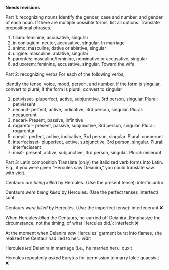 **Needs revisions**

Part 1: recognizing nouns
Identify the gender, case and number, and gender of each noun. If there are multiple possible forms, list all options. Translate prepositional phrases.

1. filiam: feminine, accusative, singular
2. in coniugium: neuter, accusative, singular. In marriage  
3. animo: masculine, dative or ablative, singular
4. uirgine: masculine, ablative, singular
5. parentes: masculine/feminine, nominative or accusative, singular
6. ad uxorem: feminine, accusative, singular. Toward the wife

Part 2: recognizing verbs
For each of the following verbs,

identify the tense, voice, mood, person, and number.
if the form is singular, convert to plural; if the form is plural, convert to singular

1. petivisset- pluperfect, active, subjunctive, 3rd person, singular. Plural: petivissent
2. necauit- perfect, active, indicative, 3rd person, singular. Plural: necauerunt
3. necari- Present, passive, infinitive
4. rogaretur- present, passive, subjunctive, 3rd person, singular. Plural: rogarentur
5. coepit- perfect, active, indicative, 3rd person, singular. Plural: coeperunt
6. interfecisset- pluperfect, active, subjunctive, 3rd person, singular. Plural: interfecissent
7. misit- present, active, subjunctive, 3rd person, singular. Plural: misērunt

Part 3: Latin composition
Translate (only) the italicized verb forms into Latin. E.g., if you were given “Hercules saw Deianira,” you could translate saw with vidit.

Centaurs *are being killed* by Hercules. (Use the present tense): interficiuntur

Centaurs *were being killed* by Hercules. (Use the perfect tense): interfecti sunt 

Centaurs *were killed* by Hercules. (Use the imperfect tense): interfecerunt ❌ 


When Hercules *killed* the Centaurs, he carried off Deianira. (Emphasize the circumstance, not the timing, of what Hercules did.): interfecit ❌

At the moment when Deianira *saw* Hercules’ garment burst into flames, she realized the Centaur had lied to her.: vidit

Hercules *led* Deianira in marriage (i.e., he married her).: duxit

Hercules repeatedly *asked* Eurytus for permission to marry Iole.: quaesivit ❌
